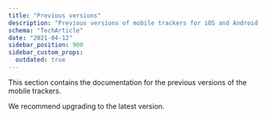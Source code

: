 ```yaml
---
title: "Previous versions"
description: "Previous versions of mobile trackers for iOS and Android behavioral event collection."
schema: "TechArticle"
date: "2021-04-12"
sidebar_position: 900
sidebar_custom_props:
  outdated: true
---
```


This section contains the documentation for the previous versions of the mobile trackers.

We recommend upgrading to the latest version.
